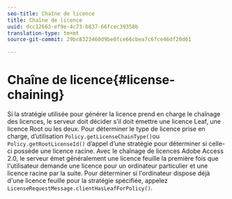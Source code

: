 ```yaml
---
seo-title: Chaîne de licence
title: Chaîne de licence
uuid: dcc12663-ef9e-4c73-b837-66fcec39358b
translation-type: tm+mt
source-git-commit: 29bc8323460d9be0fce66cbea7c6fce46df20d61

---
```



# Chaîne de licence{#license-chaining}

Si la stratégie utilisée pour générer la licence prend en charge le chaînage des licences, le serveur doit décider s’il doit émettre une licence Leaf, une licence Root ou les deux. Pour déterminer le type de licence prise en charge, d’utilisation `Policy.getLicenseChainType()`ou `Policy.getRootLicenseId()` d’appel d’une stratégie pour déterminer si celle-ci possède une licence racine. Avec le chaînage de licences Adobe Access 2.0, le serveur émet généralement une licence feuille la première fois que l&#39;utilisateur demande une licence pour un ordinateur particulier et une licence racine par la suite. Pour déterminer si l&#39;ordinateur dispose déjà d&#39;une licence feuille pour la stratégie spécifiée, appelez `LicenseRequestMessage.clientHasLeafForPolicy()`.
